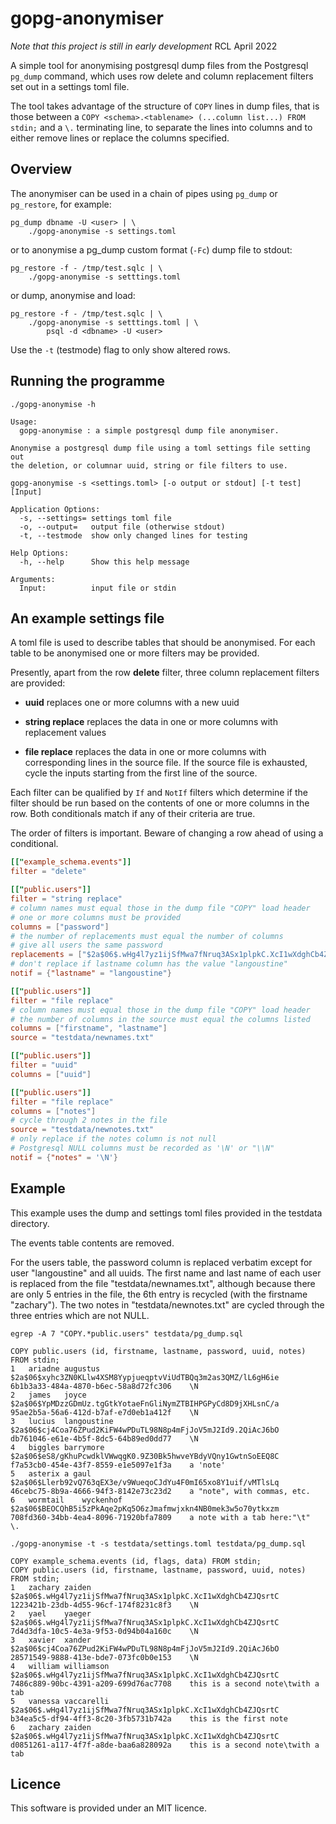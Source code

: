 # gopg-anonymiser

_Note that this project is still in early development_ RCL April 2022

A simple tool for anonymising postgresql dump files from the Postgresql
`pg_dump` command, which uses row delete and column replacement filters
set out in a settings toml file.

The tool takes advantage of the structure of `COPY` lines in dump files,
that is those between a `COPY <schema>.<tablename> (...column list...)
FROM stdin;` and a `\.` terminating line, to separate the lines into
columns and to either remove lines or replace the columns specified.

## Overview

The anonymiser can be used in a chain of pipes using `pg_dump` or
`pg_restore`, for example:

    pg_dump dbname -U <user> | \
        ./gopg-anonymise -s settings.toml

or to anonymise a pg\_dump custom format (`-Fc`) dump file to stdout:

    pg_restore -f - /tmp/test.sqlc | \
        ./gopg-anonymise -s setttings.toml

or dump, anonymise and load:

    pg_restore -f - /tmp/test.sqlc | \
        ./gopg-anonymise -s setttings.toml | \
            psql -d <dbname> -U <user>

Use the `-t` (testmode) flag to only show altered rows.

## Running the programme

	./gopg-anonymise -h

	Usage:
	  gopg-anonymise : a simple postgresql dump file anonymiser.

	Anonymise a postgresql dump file using a toml settings file setting out
	the deletion, or columnar uuid, string or file filters to use.

	gopg-anonymise -s <settings.toml> [-o output or stdout] [-t test] [Input]

	Application Options:
	  -s, --settings= settings toml file
	  -o, --output=   output file (otherwise stdout)
	  -t, --testmode  show only changed lines for testing

	Help Options:
	  -h, --help      Show this help message

	Arguments:
	  Input:          input file or stdin

## An example settings file

A toml file is used to describe tables that should be anonymised. For
each table to be anonymised one or more filters may be provided.

Presently, apart from the row **delete** filter, three column replacement
filters are provided:

- **uuid** replaces one or more columns with a new uuid

- **string replace** replaces the data in one or more columns with
  replacement values

- **file replace** replaces the data in one or more columns with
  corresponding lines in the source file. If the source file is
  exhausted, cycle the inputs starting from the first line of the
  source.

Each filter can be qualified by `If` and `NotIf` filters which determine
if the filter should be run based on the contents of one or more columns
in the row. Both conditionals match if any of their criteria are true.

The order of filters is important. Beware of changing a row ahead of
using a conditional.


```toml
[["example_schema.events"]]
filter = "delete"

[["public.users"]]
filter = "string replace"
# column names must equal those in the dump file "COPY" load header
# one or more columns must be provided
columns = ["password"]
# the number of replacements must equal the number of columns
# give all users the same password
replacements = ["$2a$06$.wHg4l7yz1ijSfMwa7fNruq3ASx1plpkC.XcI1wXdghCb4ZJQsrtC"]
# don't replace if lastname column has the value "langoustine"
notif = {"lastname" = "langoustine"}

[["public.users"]]
filter = "file replace"
# column names must equal those in the dump file "COPY" load header
# the number of columns in the source must equal the columns listed
columns = ["firstname", "lastname"]
source = "testdata/newnames.txt"

[["public.users"]]
filter = "uuid"
columns = ["uuid"]

[["public.users"]]
filter = "file replace"
columns = ["notes"]
# cycle through 2 notes in the file
source = "testdata/newnotes.txt"
# only replace if the notes column is not null
# Postgresql NULL columns must be recorded as '\N' or "\\N"
notif = {"notes" = '\N'}

```

## Example

This example uses the dump and settings toml files provided in the
testdata directory.

The events table contents are removed.

For the users table, the password column is replaced verbatim except for
user "langoustine" and all uuids. The first name and last name of each
user is replaced from the file "testdata/newnames.txt", although because
there are only 5 entries in the file, the 6th entry is recycled (with
the firstname "zachary"). The two notes in "testdata/newnotes.txt" are
cycled through the three entries which are not NULL.

```
egrep -A 7 "COPY.*public.users" testdata/pg_dump.sql

COPY public.users (id, firstname, lastname, password, uuid, notes) FROM stdin;
1	ariadne	augustus	$2a$06$xyhc3ZN0KLlw4XSM8YypjueqptvViUdTBQq3m2as3QMZ/lL6gH6ie	6b1b3a33-484a-4870-b6ec-58a8d72fc306	\N
2	james	joyce	$2a$06$YpMDzzGDmUz.tgGtkYotaeFnGliNymZTBIHPGPyCd8D9jXHLsnC/a	95ae2b5a-56a6-412d-b7af-e7d0eb1a412f	\N
3	lucius	langoustine	$2a$06$cj4Coa76ZPud2KiFW4wPDuTL98N8p4mFjJoV5mJ2Id9.2QiAcJ6bO	db761046-e61e-4b5f-8dc5-64b89ed0dd77	\N
4	biggles	barrymore	$2a$06$eS8/gKhuPcwdklVWwqgK0.9Z30Bk5hwveYBdyVQny1GwtnSoEEQ8C	f7a53cb0-454e-43f7-8559-e1e5097e1f3a	a 'note'
5	asterix	a gaul	$2a$06$Llerb92vQ763qEX3e/v9WueqoCJdYu4F0mI65xo8Y1uif/vMTlsLq	46cebc75-8b9a-4666-94f3-8142e73c23d2	a "note", with commas, etc.
6	wormtail	wyckenhof	$2a$06$BEOCQhB5i5zPkAqe2pKq5O6zJmafmwjxkn4NB0mek3w5o70ytkxzm	708fd360-34bb-4ea4-8096-71920bfa7809	a note with a tab here:"\t"
\.

./gopg-anonymise -t -s testdata/settings.toml testdata/pg_dump.sql

COPY example_schema.events (id, flags, data) FROM stdin;
COPY public.users (id, firstname, lastname, password, uuid, notes) FROM stdin;
1	zachary	zaiden	$2a$06$.wHg4l7yz1ijSfMwa7fNruq3ASx1plpkC.XcI1wXdghCb4ZJQsrtC	1223421b-23db-4d55-96cf-174f8231c8f3	\N
2	yael	yaeger	$2a$06$.wHg4l7yz1ijSfMwa7fNruq3ASx1plpkC.XcI1wXdghCb4ZJQsrtC	7d4d3dfa-10c5-4e3a-9f53-0d94b04a160c	\N
3	xavier	xander	$2a$06$cj4Coa76ZPud2KiFW4wPDuTL98N8p4mFjJoV5mJ2Id9.2QiAcJ6bO	28571549-9888-413e-bde7-073fc0b0e153	\N
4	william	williamson	$2a$06$.wHg4l7yz1ijSfMwa7fNruq3ASx1plpkC.XcI1wXdghCb4ZJQsrtC	7486c889-90bc-4391-a209-699d76ac7708	this is a second note\twith a tab
5	vanessa	vaccarelli	$2a$06$.wHg4l7yz1ijSfMwa7fNruq3ASx1plpkC.XcI1wXdghCb4ZJQsrtC	b34ea5c5-df94-4ff3-8c20-3fb5731b742a	this is the first note
6	zachary	zaiden	$2a$06$.wHg4l7yz1ijSfMwa7fNruq3ASx1plpkC.XcI1wXdghCb4ZJQsrtC	d0851261-a117-4f7f-a8de-baa6a828092a	this is a second note\twith a tab
```

## Licence

This software is provided under an MIT licence.
